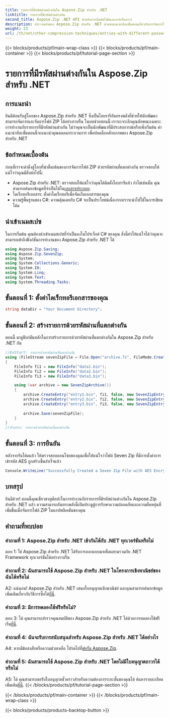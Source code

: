 ```yaml
---
title: รายการที่มีรหัสผ่านต่างกันใน Aspose.Zip สำหรับ .NET
linktitle: รายการที่มีรหัสผ่านต่างกัน
second_title: Aspose.Zip .NET API สำหรับการบีบอัดไฟล์และการเก็บถาวร
description: สำรวจพลังของ Aspose.Zip สำหรับ .NET ด้วยคำแนะนำทีละขั้นตอนเกี่ยวกับการจัดการไฟล์ ZIP ด้วยรหัสผ่านที่แตกต่างกัน เพิ่มความปลอดภัยและความยืดหยุ่นในแอปพลิเคชันของคุณ
weight: 13
url: /th/net/other-compression-techniques/entries-with-different-passwords/
---
```


{{< blocks/products/pf/main-wrap-class >}}
{{< blocks/products/pf/main-container >}}
{{< blocks/products/pf/tutorial-page-section >}}

# รายการที่มีรหัสผ่านต่างกันใน Aspose.Zip สำหรับ .NET

## การแนะนำ

ยินดีต้อนรับสู่โลกของ Aspose.Zip สำหรับ .NET ซึ่งเป็นไลบรารีอันทรงพลังที่ช่วยให้นักพัฒนาสามารถจัดการและจัดการไฟล์ ZIP ได้อย่างราบรื่น ในบทช่วยสอนนี้ เราจะเจาะลึกคุณลักษณะเฉพาะ: การทำงานกับรายการที่มีรหัสผ่านต่างกัน ไม่ว่าคุณจะเป็นนักพัฒนาที่มีประสบการณ์หรือเพิ่งเริ่มต้น คำแนะนำทีละขั้นตอนนี้จะแนะนำคุณตลอดกระบวนการ เพื่อปลดล็อกศักยภาพของ Aspose.Zip สำหรับ .NET

## ข้อกำหนดเบื้องต้น

ก่อนที่เราจะดำดิ่งสู่โลกที่น่าตื่นเต้นของการจัดการไฟล์ ZIP ด้วยรหัสผ่านที่แตกต่างกัน ตรวจสอบให้แน่ใจว่าคุณมีสิ่งต่อไปนี้:

-  Aspose.Zip สำหรับ .NET: ตรวจสอบให้แน่ใจว่าคุณได้ติดตั้งไลบรารีแล้ว ถ้าไม่เช่นนั้น คุณสามารถค้นหาข้อมูลที่จำเป็นได้ใน[เอกสารประกอบ](https://reference.aspose.com/zip/net/).
- ไดเร็กทอรีเอกสาร: ตั้งค่าไดเร็กทอรีเพื่อจัดเก็บเอกสารของคุณ
- ความรู้พื้นฐานของ C#: ความคุ้นเคยกับ C# จะเป็นประโยชน์เนื่องจากเราจะนำไปใช้ในการเขียนโค้ด

## นำเข้าเนมสเปซ

ในการเริ่มต้น คุณต้องนำเข้าเนมสเปซที่จำเป็นลงในโปรเจ็กต์ C# ของคุณ สิ่งนี้ทำให้แน่ใจได้ว่าคุณจะสามารถเข้าถึงฟังก์ชันการทำงานของ Aspose.Zip สำหรับ .NET ได้

```csharp
using Aspose.Zip.Saving;
using Aspose.Zip.SevenZip;
using System;
using System.Collections.Generic;
using System.IO;
using System.Linq;
using System.Text;
using System.Threading.Tasks;
```

## ขั้นตอนที่ 1: ตั้งค่าไดเร็กทอรีเอกสารของคุณ

```csharp
string dataDir = "Your Document Directory";
```

## ขั้นตอนที่ 2: สร้างรายการด้วยรหัสผ่านที่แตกต่างกัน

ตอนนี้ มาดูฟังก์ชันหลักในการสร้างรายการด้วยรหัสผ่านที่แตกต่างกันใน Aspose.Zip สำหรับ .NET กัน

```csharp
//ExStart: รายการด้วยรหัสผ่านที่แตกต่างกัน
using (FileStream sevenZipFile = File.Open("archive.7z", FileMode.Create))
{
    FileInfo fi1 = new FileInfo("data1.bin");
    FileInfo fi2 = new FileInfo("data2.bin");
    FileInfo fi3 = new FileInfo("data3.bin");

    using (var archive = new SevenZipArchive())
    {
        archive.CreateEntry("entry1.bin", fi1, false, new SevenZipEntrySettings(new SevenZipStoreCompressionSettings(), new SevenZipAESEncryptionSettings("test1")));
        archive.CreateEntry("entry2.bin", fi2, false, new SevenZipEntrySettings(new SevenZipStoreCompressionSettings(), new SevenZipAESEncryptionSettings("test2")));
        archive.CreateEntry("entry3.bin", fi3, false, new SevenZipEntrySettings(new SevenZipStoreCompressionSettings(), new SevenZipAESEncryptionSettings("test3")));
        
        archive.Save(sevenZipFile);
    }
}
//ตัวอย่าง: รายการด้วยรหัสผ่านที่แตกต่างกัน
```

## ขั้นตอนที่ 3: การยืนยัน

หลังจากรันโค้ดแล้ว ให้ตรวจสอบคอนโซลของคุณเพื่อให้แน่ใจว่าไฟล์ Seven Zip ที่มีการตั้งค่าการเข้ารหัส AES ถูกสร้างขึ้นสำเร็จแล้ว

```csharp
Console.WriteLine("Successfully Created a Seven Zip File with AES Encryption Settings");
```

## บทสรุป

ยินดีด้วย! ตอนนี้คุณเชี่ยวชาญศิลปะในการทำงานกับรายการที่มีรหัสผ่านต่างกันใน Aspose.Zip สำหรับ .NET แล้ว ความสามารถอันทรงพลังนี้เปิดประตูสู่การรักษาความปลอดภัยและความยืดหยุ่นที่เพิ่มขึ้นเมื่อจัดการไฟล์ ZIP ในแอปพลิเคชันของคุณ

## คำถามที่พบบ่อย

### คำถามที่ 1: Aspose.Zip สำหรับ .NET เข้ากันได้กับ .NET ทุกเวอร์ชันหรือไม่

ตอบ 1: ใช่ Aspose.Zip สำหรับ .NET ได้รับการออกแบบมาเพื่อผสานรวมกับ .NET Framework ทุกเวอร์ชันได้อย่างราบรื่น

### คำถามที่ 2: ฉันสามารถใช้ Aspose.Zip สำหรับ .NET ในโครงการเชิงพาณิชย์ของฉันได้หรือไม่

A2: แน่นอน! Aspose.Zip สำหรับ .NET เสนอใบอนุญาตเชิงพาณิชย์ และคุณสามารถค้นหาข้อมูลเพิ่มเติมเกี่ยวกับวิธีการซื้อได้[ที่นี่](https://purchase.aspose.com/buy).

### คำถามที่ 3: มีการทดลองใช้ฟรีหรือไม่?

 ตอบ 3: ได้ คุณสามารถสำรวจคุณสมบัติของ Aspose.Zip สำหรับ .NET ได้ด้วยการทดลองใช้ฟรี เริ่ม[ที่นี่](https://releases.aspose.com/).

### คำถามที่ 4: ฉันจะรับการสนับสนุนสำหรับ Aspose.Zip สำหรับ .NET ได้อย่างไร

 A4: หากมีข้อสงสัยหรือความช่วยเหลือ โปรดไปที่[ฟอรั่ม Aspose.Zip](https://forum.aspose.com/c/zip/37).

### คำถามที่ 5: ฉันสามารถใช้ Aspose.Zip สำหรับ .NET โดยไม่มีใบอนุญาตถาวรได้หรือไม่

 A5: ได้ คุณสามารถขอรับใบอนุญาตชั่วคราวสำหรับความต้องการระยะสั้นของคุณได้ ค้นหารายละเอียดเพิ่มเติม[ที่นี่](https://purchase.aspose.com/temporary-license/).
{{< /blocks/products/pf/tutorial-page-section >}}

{{< /blocks/products/pf/main-container >}}
{{< /blocks/products/pf/main-wrap-class >}}

{{< blocks/products/products-backtop-button >}}
